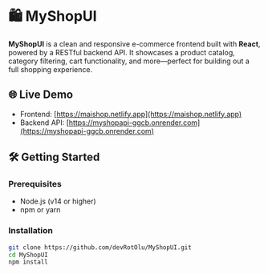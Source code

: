 # 🛍️ MyShopUI

**MyShopUI** is a clean and responsive e-commerce frontend built with **React**, powered by a RESTful backend API. It showcases a product catalog, category filtering, cart functionality, and more—perfect for building out a full shopping experience.

## 🌐 Live Demo

- Frontend: [https://maishop.netlify.app](https://maishop.netlify.app)
- Backend API: [https://myshopapi-ggcb.onrender.com](https://myshopapi-ggcb.onrender.com)

## 🛠️ Getting Started

### Prerequisites

- Node.js (v14 or higher)
- npm or yarn

### Installation

```bash
git clone https://github.com/devRotOlu/MyShopUI.git
cd MyShopUI
npm install
```

